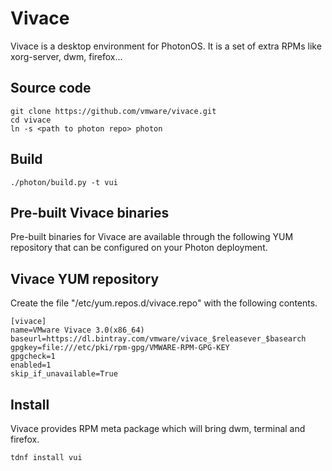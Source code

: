 # Vivace

Vivace is a desktop environment for PhotonOS. It is a set of extra RPMs like xorg-server, dwm, firefox...

## Source code
```
git clone https://github.com/vmware/vivace.git
cd vivace
ln -s <path to photon repo> photon

```

## Build
```
./photon/build.py -t vui
```

## Pre-built Vivace binaries
Pre-built binaries for Vivace are available through the following YUM repository that can be configured on your Photon deployment.

## Vivace YUM repository
Create the file "/etc/yum.repos.d/vivace.repo" with the following contents.
```
[vivace]
name=VMware Vivace 3.0(x86_64)
baseurl=https://dl.bintray.com/vmware/vivace_$releasever_$basearch
gpgkey=file:///etc/pki/rpm-gpg/VMWARE-RPM-GPG-KEY
gpgcheck=1
enabled=1
skip_if_unavailable=True
```

## Install
Vivace provides RPM meta package which will bring dwm, terminal and firefox.
```
tdnf install vui
```
